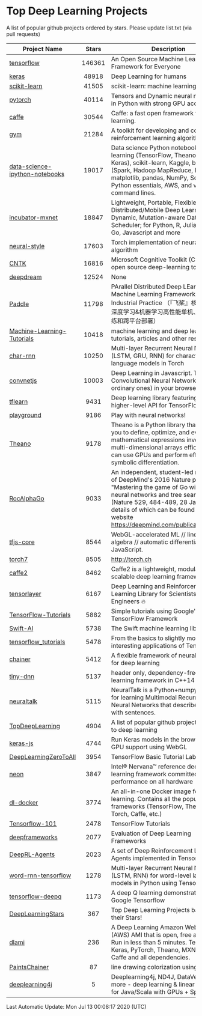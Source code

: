 # Top Deep Learning Projects
A list of popular github projects ordered by stars.
Please update list.txt (via pull requests)

|Project Name| Stars | Description |
| ---------- |:-----:| ----------- |
| [tensorflow](https://github.com/tensorflow/tensorflow) | 146361 | An Open Source Machine Learning Framework for Everyone |
| [keras](https://github.com/keras-team/keras) | 48918 | Deep Learning for humans |
| [scikit-learn](https://github.com/scikit-learn/scikit-learn) | 41505 | scikit-learn: machine learning in Python |
| [pytorch](https://github.com/pytorch/pytorch) | 40114 | Tensors and Dynamic neural networks in Python with strong GPU acceleration |
| [caffe](https://github.com/BVLC/caffe) | 30544 | Caffe: a fast open framework for deep learning. |
| [gym](https://github.com/openai/gym) | 21284 | A toolkit for developing and comparing reinforcement learning algorithms. |
| [data-science-ipython-notebooks](https://github.com/donnemartin/data-science-ipython-notebooks) | 19017 | Data science Python notebooks: Deep learning (TensorFlow, Theano, Caffe, Keras), scikit-learn, Kaggle, big data (Spark, Hadoop MapReduce, HDFS), matplotlib, pandas, NumPy, SciPy, Python essentials, AWS, and various command lines. |
| [incubator-mxnet](https://github.com/apache/incubator-mxnet) | 18847 | Lightweight, Portable, Flexible Distributed/Mobile Deep Learning with Dynamic, Mutation-aware Dataflow Dep Scheduler; for Python, R, Julia, Scala, Go, Javascript and more |
| [neural-style](https://github.com/jcjohnson/neural-style) | 17603 | Torch implementation of neural style algorithm |
| [CNTK](https://github.com/microsoft/CNTK) | 16816 | Microsoft Cognitive Toolkit (CNTK), an open source deep-learning toolkit |
| [deepdream](https://github.com/google/deepdream) | 12524 | None |
| [Paddle](https://github.com/PaddlePaddle/Paddle) | 11798 | PArallel Distributed Deep LEarning: Machine Learning Framework from Industrial Practice （『飞桨』核心框架，深度学习&机器学习高性能单机、分布式训练和跨平台部署） |
| [Machine-Learning-Tutorials](https://github.com/ujjwalkarn/Machine-Learning-Tutorials) | 10418 | machine learning and deep learning tutorials, articles and other resources  |
| [char-rnn](https://github.com/karpathy/char-rnn) | 10250 | Multi-layer Recurrent Neural Networks (LSTM, GRU, RNN) for character-level language models in Torch |
| [convnetjs](https://github.com/karpathy/convnetjs) | 10003 | Deep Learning in Javascript. Train Convolutional Neural Networks (or ordinary ones) in your browser. |
| [tflearn](https://github.com/tflearn/tflearn) | 9431 | Deep learning library featuring a higher-level API for TensorFlow. |
| [playground](https://github.com/tensorflow/playground) | 9186 | Play with neural networks! |
| [Theano](https://github.com/Theano/Theano) | 9178 | Theano is a Python library that allows you to define, optimize, and evaluate mathematical expressions involving multi-dimensional arrays efficiently. It can use GPUs and perform efficient symbolic differentiation. |
| [RocAlphaGo](https://github.com/Rochester-NRT/RocAlphaGo) | 9033 | An independent, student-led replication of DeepMind's 2016 Nature publication, "Mastering the game of Go with deep neural networks and tree search" (Nature 529, 484-489, 28 Jan 2016), details of which can be found on their website https://deepmind.com/publications.html. |
| [tfjs-core](https://github.com/tensorflow/tfjs-core) | 8544 | WebGL-accelerated ML // linear algebra // automatic differentiation for JavaScript. |
| [torch7](https://github.com/torch/torch7) | 8505 | http://torch.ch |
| [caffe2](https://github.com/facebookarchive/caffe2) | 8462 | Caffe2 is a lightweight, modular, and scalable deep learning framework. |
| [tensorlayer](https://github.com/tensorlayer/tensorlayer) | 6167 | Deep Learning and Reinforcement Learning Library for Scientists and Engineers 🔥 |
| [TensorFlow-Tutorials](https://github.com/nlintz/TensorFlow-Tutorials) | 5882 | Simple tutorials using Google's TensorFlow Framework |
| [Swift-AI](https://github.com/Swift-AI/Swift-AI) | 5738 | The Swift machine learning library. |
| [tensorflow_tutorials](https://github.com/pkmital/tensorflow_tutorials) | 5478 | From the basics to slightly more interesting applications of Tensorflow |
| [chainer](https://github.com/chainer/chainer) | 5412 | A flexible framework of neural networks for deep learning |
| [tiny-dnn](https://github.com/tiny-dnn/tiny-dnn) | 5137 | header only, dependency-free deep learning framework in C++14 |
| [neuraltalk](https://github.com/karpathy/neuraltalk) | 5115 | NeuralTalk is a Python+numpy project for learning Multimodal Recurrent Neural Networks that describe images with sentences. |
| [TopDeepLearning](https://github.com/aymericdamien/TopDeepLearning) | 4904 | A list of popular github projects related to deep learning |
| [keras-js](https://github.com/transcranial/keras-js) | 4744 | Run Keras models in the browser, with GPU support using WebGL |
| [DeepLearningZeroToAll](https://github.com/hunkim/DeepLearningZeroToAll) | 3954 | TensorFlow Basic Tutorial Labs |
| [neon](https://github.com/NervanaSystems/neon) | 3847 | Intel® Nervana™ reference deep learning framework committed to best performance on all hardware |
| [dl-docker](https://github.com/floydhub/dl-docker) | 3774 | An all-in-one Docker image for deep learning. Contains all the popular DL frameworks (TensorFlow, Theano, Torch, Caffe, etc.) |
| [Tensorflow-101](https://github.com/sjchoi86/Tensorflow-101) | 2478 | TensorFlow Tutorials |
| [deepframeworks](https://github.com/zer0n/deepframeworks) | 2077 | Evaluation of Deep Learning Frameworks |
| [DeepRL-Agents](https://github.com/awjuliani/DeepRL-Agents) | 2023 | A set of Deep Reinforcement Learning Agents implemented in Tensorflow. |
| [word-rnn-tensorflow](https://github.com/hunkim/word-rnn-tensorflow) | 1278 | Multi-layer Recurrent Neural Networks (LSTM, RNN) for word-level language models in Python using TensorFlow. |
| [tensorflow-deepq](https://github.com/siemanko/tensorflow-deepq) | 1173 | A deep Q learning demonstration using Google Tensorflow |
| [DeepLearningStars](https://github.com/hunkim/DeepLearningStars) | 367 | Top Deep Learning Projects based on their Stars! |
| [dlami](https://github.com/ritchieng/dlami) | 236 | A Deep Learning Amazon Web Service (AWS) AMI that is open, free and works. Run in less than 5 minutes. TensorFlow, Keras, PyTorch, Theano, MXNet, CNTK, Caffe and all dependencies. |
| [PaintsChainer](https://github.com/taizan/PaintsChainer) | 87 | line drawing colorization using chainer |
| [deeplearning4j](https://github.com/deeplearning4j/deeplearning4j) | 5 | Deeplearning4j, ND4J, DataVec and more - deep learning & linear algebra for Java/Scala with GPUs + Spark |

Last Automatic Update: Mon Jul 13 00:08:17 2020 (UTC)
